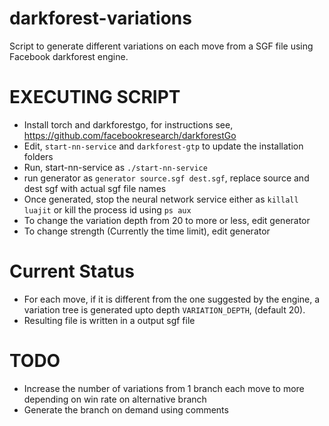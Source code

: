 # darkforest-variations

Script to generate different variations on each move from a SGF file using Facebook darkforest engine. 


# EXECUTING SCRIPT

- Install torch and darkforestgo, for instructions see, https://github.com/facebookresearch/darkforestGo
- Edit, `start-nn-service` and `darkforest-gtp` to update the installation folders
- Run, start-nn-service as `./start-nn-service`
- run generator as `generator source.sgf dest.sgf`, replace source and dest sgf with actual sgf file names
- Once generated, stop the neural network service either as `killall luajit` or kill the process id using `ps aux`
- To change the variation depth from 20 to more or less, edit generator
- To change strength (Currently the time limit), edit generator

# Current Status
- For each move, if it is different from the one suggested by the engine, a variation tree is generated upto depth `VARIATION_DEPTH`, (default 20).
- Resulting file is written in a output sgf file


# TODO
- Increase the number of variations from 1 branch each move to more depending on win rate on alternative branch
- Generate the branch on demand using comments
